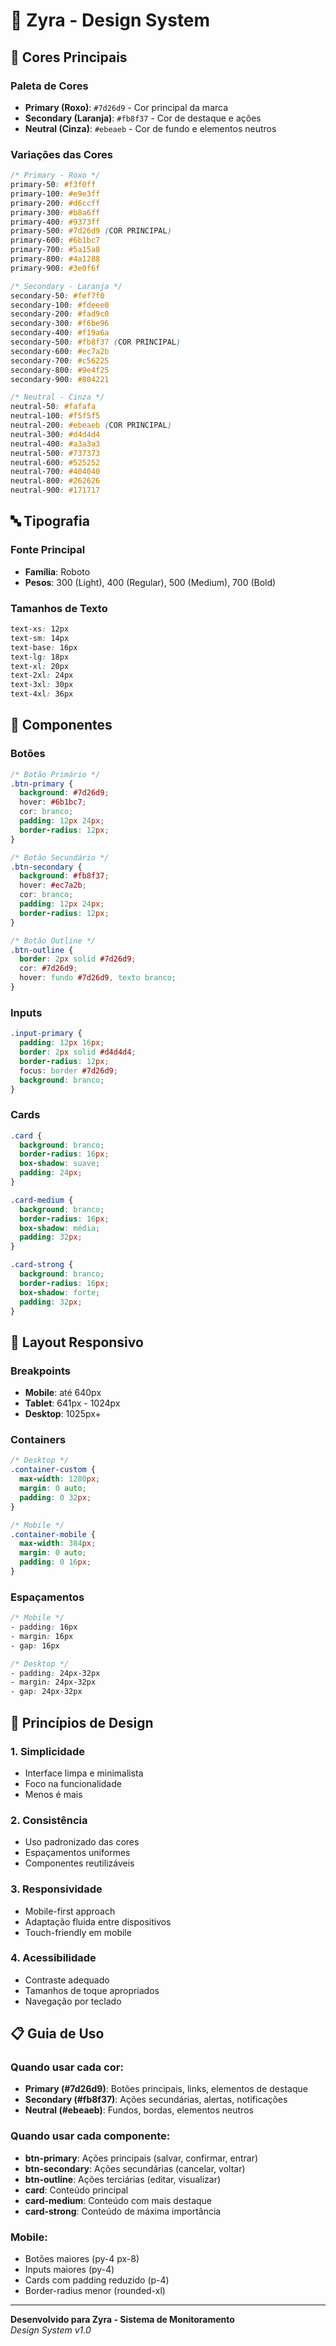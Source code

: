 # 🎨 Zyra - Design System

## 🎯 Cores Principais

### Paleta de Cores
- **Primary (Roxo)**: `#7d26d9` - Cor principal da marca
- **Secondary (Laranja)**: `#fb8f37` - Cor de destaque e ações
- **Neutral (Cinza)**: `#ebeaeb` - Cor de fundo e elementos neutros

### Variações das Cores
```css
/* Primary - Roxo */
primary-50: #f3f0ff
primary-100: #e9e3ff
primary-200: #d6ccff
primary-300: #b8a6ff
primary-400: #9373ff
primary-500: #7d26d9 (COR PRINCIPAL)
primary-600: #6b1bc7
primary-700: #5a15a8
primary-800: #4a1288
primary-900: #3e0f6f

/* Secondary - Laranja */
secondary-50: #fef7f0
secondary-100: #fdeee0
secondary-200: #fad9c0
secondary-300: #f6be96
secondary-400: #f19a6a
secondary-500: #fb8f37 (COR PRINCIPAL)
secondary-600: #ec7a2b
secondary-700: #c56225
secondary-800: #9e4f25
secondary-900: #804221

/* Neutral - Cinza */
neutral-50: #fafafa
neutral-100: #f5f5f5
neutral-200: #ebeaeb (COR PRINCIPAL)
neutral-300: #d4d4d4
neutral-400: #a3a3a3
neutral-500: #737373
neutral-600: #525252
neutral-700: #404040
neutral-800: #262626
neutral-900: #171717
```

## 🔤 Tipografia

### Fonte Principal
- **Família**: Roboto
- **Pesos**: 300 (Light), 400 (Regular), 500 (Medium), 700 (Bold)

### Tamanhos de Texto
```css
text-xs: 12px
text-sm: 14px
text-base: 16px
text-lg: 18px
text-xl: 20px
text-2xl: 24px
text-3xl: 30px
text-4xl: 36px
```

## 🎨 Componentes

### Botões
```css
/* Botão Primário */
.btn-primary {
  background: #7d26d9;
  hover: #6b1bc7;
  cor: branco;
  padding: 12px 24px;
  border-radius: 12px;
}

/* Botão Secundário */
.btn-secondary {
  background: #fb8f37;
  hover: #ec7a2b;
  cor: branco;
  padding: 12px 24px;
  border-radius: 12px;
}

/* Botão Outline */
.btn-outline {
  border: 2px solid #7d26d9;
  cor: #7d26d9;
  hover: fundo #7d26d9, texto branco;
}
```

### Inputs
```css
.input-primary {
  padding: 12px 16px;
  border: 2px solid #d4d4d4;
  border-radius: 12px;
  focus: border #7d26d9;
  background: branco;
}
```

### Cards
```css
.card {
  background: branco;
  border-radius: 16px;
  box-shadow: suave;
  padding: 24px;
}

.card-medium {
  background: branco;
  border-radius: 16px;
  box-shadow: média;
  padding: 32px;
}

.card-strong {
  background: branco;
  border-radius: 16px;
  box-shadow: forte;
  padding: 32px;
}
```

## 📱 Layout Responsivo

### Breakpoints
- **Mobile**: até 640px
- **Tablet**: 641px - 1024px
- **Desktop**: 1025px+

### Containers
```css
/* Desktop */
.container-custom {
  max-width: 1280px;
  margin: 0 auto;
  padding: 0 32px;
}

/* Mobile */
.container-mobile {
  max-width: 384px;
  margin: 0 auto;
  padding: 0 16px;
}
```

### Espaçamentos
```css
/* Mobile */
- padding: 16px
- margin: 16px
- gap: 16px

/* Desktop */
- padding: 24px-32px
- margin: 24px-32px
- gap: 24px-32px
```

## 🎯 Princípios de Design

### 1. Simplicidade
- Interface limpa e minimalista
- Foco na funcionalidade
- Menos é mais

### 2. Consistência
- Uso padronizado das cores
- Espaçamentos uniformes
- Componentes reutilizáveis

### 3. Responsividade
- Mobile-first approach
- Adaptação fluida entre dispositivos
- Touch-friendly em mobile

### 4. Acessibilidade
- Contraste adequado
- Tamanhos de toque apropriados
- Navegação por teclado

## 📋 Guia de Uso

### Quando usar cada cor:
- **Primary (#7d26d9)**: Botões principais, links, elementos de destaque
- **Secondary (#fb8f37)**: Ações secundárias, alertas, notificações
- **Neutral (#ebeaeb)**: Fundos, bordas, elementos neutros

### Quando usar cada componente:
- **btn-primary**: Ações principais (salvar, confirmar, entrar)
- **btn-secondary**: Ações secundárias (cancelar, voltar)
- **btn-outline**: Ações terciárias (editar, visualizar)
- **card**: Conteúdo principal
- **card-medium**: Conteúdo com mais destaque
- **card-strong**: Conteúdo de máxima importância

### Mobile:
- Botões maiores (py-4 px-8)
- Inputs maiores (py-4)
- Cards com padding reduzido (p-4)
- Border-radius menor (rounded-xl)

---

**Desenvolvido para Zyra - Sistema de Monitoramento**  
*Design System v1.0*
